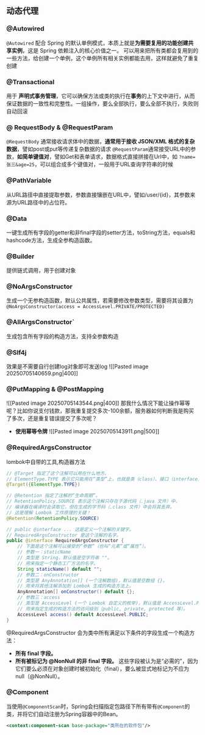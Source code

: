 ## **动态代理**

### @Autowired
  `@Autowired` 配合 Spring 的默认单例模式，本质上就是​**​为需要复用的功能创建共享实例​**​，这是 Spring 依赖注入的核心价值之一。
  可以用来把所有类都会复用到的一些方法，给创建一个单例，这个单例所有相关实例都能去用，这样就避免了重复创建

### @Transactional
  用于 ​**​声明式事务管理​**​，它可以确保方法或类的执行在 ​**​事务​**​ 的上下文中进行，从而保证数据的一致性和完整性。一组操作，要么全部执行，要么全部不执行，失败则自动回滚

### @ RequestBody & @RequestParam
  `@RequestBody` 通常接收请求体中的数据​，**通常用于接收 JSON/XML 格式的复杂数据**，譬如post或put等传递复杂数据的请求
   `@RequestParam`通常接受URL中的参数，**如简单键值对**，譬如Get和表单请求，数据格式直接拼接在Url中，如 `?name=张三&age=25`，可以组合成多个键值对，一般用于URL查询字符串的时候

### @PathVariable
 从URL路径中直接提取参数，参数直接镶嵌在URL中，譬如/user/{id}，其参数来源为URL路径中的占位符。

### @Data
 一键生成所有字段的getter和非final字段的setter方法，toString方法，equals和hashcode方法，生成全参构造函数。

### @Builder
 提供链式调用，用于创建对象

### @NoArgsConstructor
 生成一个无参构造函数，默认公共属性，若需要修改参数类型，需要将其设置为`@NoArgsConstructor(access = AccessLevel.PRIVATE/PROTECTED)`
### @AllArgsConstructor`
 生成包含所有字段的构造方法，支持全参数构造
### @Slf4j
 效果是不需要自行创建log对象即可发送log
 ![[Pasted image 20250705140659.png|400]]

### @PutMapping & @PostMapping
![[Pasted image 20250705143544.png|400]]
 那我什么情况下能让操作幂等呢？比如你说支付钱款，那我重复提交多次-100余额，服务器如何判断我是购买了多次，还是重复错误提交了多次呢？
 - **使用幂等令牌**
  ![[Pasted image 20250705143911.png|500]]
### @RequiredArgsConstructor
lombok中自带的工具,构造器方法
```java
// @Target 指定了这个注解可以用在什么地方。
// ElementType.TYPE 表示它只能用在“类型”上，也就是类（class）、接口（interface）或枚举（enum）的定义之前。
@Target({ElementType.TYPE})

// @Retention 指定了注解的“生命周期”。
// RetentionPolicy.SOURCE 表示这个注解只存在于源代码（.java 文件）中，
// 编译器在编译时会读取它，但在生成的字节码（.class 文件）中会将其丢弃。
// 这是理解 Lombok 工作原理的关键！
@Retention(RetentionPolicy.SOURCE)

// public @interface ... 这是定义一个注解的关键字。
// RequiredArgsConstructor 是这个注解的名字。
public @interface RequiredArgsConstructor {
    // 下面是这个注解可以接受的“参数”（也叫“元素”或“属性”）。
    // 参数一：staticName
    // 类型是 String，默认值是空字符串 ""。
    // 用来指定一个静态工厂方法的名字。
    String staticName() default "";
    // 参数二：onConstructor
    // 类型是 AnyAnnotation[] (一个注解数组)，默认值是空数组 {}。
    // 用来将其他注解添加到 Lombok 生成的构造方法上。
    AnyAnnotation[] onConstructor() default {};
    // 参数三：access
    // 类型是 AccessLevel (一个 Lombok 自定义的枚举)，默认值是 AccessLevel.PUBLIC。
    // 用来指定生成的构造方法的访问级别（public, private, protected 等）。
    AccessLevel access() default AccessLevel.PUBLIC;
}
```
@RequiredArgsConstructor 会为类中所有满足以下条件的字段生成一个构造方法：
- **所有 final 字段。**
- **所有被标记为 @NonNull 的非 final 字段。**
这些字段被认为是“必需的”，因为它们要么必须在对象创建时被初始化（final），要么被显式地标记为不应为 null（@NonNull）。

### @Component
当使用`@ComponentScan`时，Spring会扫描指定包路径下所有带有`@Component`的类，并将它们自动注册为Spring容器中的Bean。
```xml
<context:component-scan base-package="类所在的软件包"/>
```
